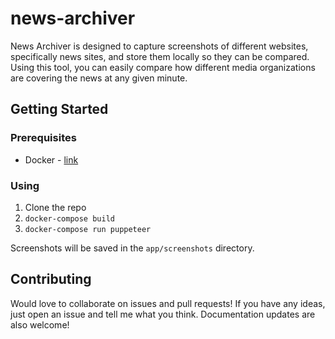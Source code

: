 # news-archiver

News Archiver is designed to capture screenshots of different websites, specifically news sites, and store them locally so they can be compared. Using this tool, you can easily compare how different media organizations are covering the news at any given minute. 

## Getting Started

### Prerequisites

- Docker - [link](https://www.docker.com/products/docker-desktop)

### Using

1. Clone the repo
2. ```docker-compose build```
3. ```docker-compose run puppeteer```

Screenshots will be saved in the `app/screenshots` directory.

## Contributing

Would love to collaborate on issues and pull requests! If you have any ideas, just open an issue and tell me what you think. Documentation updates are also welcome!
